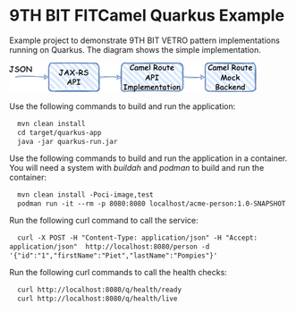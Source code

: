 # 9TH BIT FITCamel Quarkus Example

Example project to demonstrate 9TH BIT VETRO pattern implementations running on Quarkus. The diagram shows the simple implementation.

![Camel Routes](img/camel-routes.png)


Use the following commands to build and run the application:

      mvn clean install
      cd target/quarkus-app
      java -jar quarkus-run.jar


Use the following commands to build and run the application in a container. You will need a system 
with *buildah* and *podman* to build and run the container:

      mvn clean install -Poci-image,test
      podman run -it --rm -p 8080:8080 localhost/acme-person:1.0-SNAPSHOT


Run the following curl command to call the service:

      curl -X POST -H "Content-Type: application/json" -H "Accept: application/json"  http://localhost:8080/person -d '{"id":"1","firstName":"Piet","lastName":"Pompies"}'

Run the following curl commands to call the health checks:

      curl http://localhost:8080/q/health/ready
      curl http://localhost:8080/q/health/live
